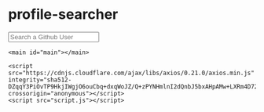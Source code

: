 # profile-searcher
<!DOCTYPE html>
<html lang="en">
  <head>
    <meta charset="UTF-8" />
    <meta name="viewport" content="width=device-width, initial-scale=1.0" />
    <link rel="stylesheet" href="style.css" />
    <title>Github Profiles</title>
  </head>
  <body>
    <form class="user-form" id="form">
      <input type="text" id="search" placeholder="Search a Github User">
    </form>

    <main id="main"></main>

    <script src="https://cdnjs.cloudflare.com/ajax/libs/axios/0.21.0/axios.min.js" integrity="sha512-DZqqY3PiOvTP9HkjIWgjO6ouCbq+dxqWoJZ/Q+zPYNHmlnI2dQnbJ5bxAHpAMw+LXRm4D72EIRXzvcHQtE8/VQ==" crossorigin="anonymous"></script>
    <script src="script.js"></script>
  </body>
</html>
